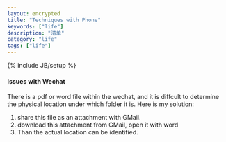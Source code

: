 ```yaml
---
layout: encrypted
title: "Techniques with Phone"
keywords: ["life"]
description: "清单"
category: "life"
tags: ["life"]
---
```

{% include JB/setup %}

#### Issues with Wechat

There is a pdf or word file within the wechat, and it is diffcult to determine
the physical location under which folder it is. Here is my solution:
1. share this file as an attachment  with GMail.
2. download this attachment from GMail, open it with word
3. Than the actual location can be identified.


